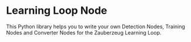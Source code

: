 # Learning Loop Node

This Python library helps you to write your own Detection Nodes, Training Nodes and Converter Nodes for the Zauberzeug Learning Loop.
